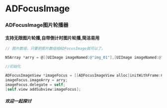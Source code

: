 # ADFocusImage
### ADFocusImage图片轮播器

#### 支持无限图片轮播,自带倒计时图片轮播,简洁易用

```objective-c
// 图片数组，只要把图片数组给ADFocusImage就可以了。

NSArray *arry = @[[UIImage imageNamed:@"img_01"],[UIImage imageNamed:@"img_02"],[UIImage imageNamed:@"img_03"],[UIImage imageNamed:@"img_04"],[UIImage imageNamed:@"img_05"]];

//初始化

ADFocusImageView *imageFocus = [[ADFocusImageView alloc]initWithFrame:CGRectMake(10, 30, [UIScreen mainScreen].bounds.size.width - 20, 80)];
imageFocus.imageArry = arry;
imageFocus.delegate = self;
[self.view addSubview:imageFocus];
```

##### 欢迎一起探讨
